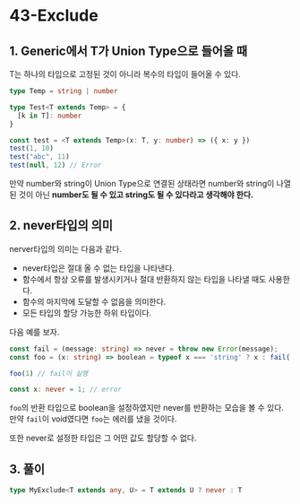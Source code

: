 # 43-Exclude

## 1. Generic에서 T가 Union Type으로 들어올 때

T는 하나의 타입으로 고정된 것이 아니라 복수의 타입이 들어올 수 있다.

```ts
type Temp = string | number

type Test<T extends Temp> = {
  [k in T]: number
}

const test = <T extends Temp>(x: T, y: number) => ({ x: y })
test(1, 10)
test("abc", 11)
test(null, 12) // Error
```

만약 number와 string이 Union Type으로 연결된 상태라면 number와 string이 나열된 것이 아닌 **number도 될 수 있고 string도 될 수 있다라고 생각해야 한다.**

## 2. never타입의 의미

nerver타입의 의미는 다음과 같다.

- never타입은 절대 올 수 없는 타입을 나타낸다.
- 함수에서 항상 오류를 발생시키거나 절대 반환하지 않는 타입을 나타낼 때도 사용한다.
- 함수의 마지막에 도달할 수 없음을 의미한다.
- 모든 타입의 할당 가능한 하위 타입이다.

다음 예를 보자.

```ts
const fail = (message: string) => never = throw new Error(message);
const foo = (x: string) => boolean = typeof x === 'string' ? x : fail('error')

foo(1) // fail이 실행

const x: never = 1; // error
```

`foo`의 반환 타입으로 boolean을 설정하였지만 never를 반환하는 모습을 볼 수 있다. 만약 `fail`이 void였다면 `foo`는 에러를 냈을 것이다.

또한 never로 설정한 타입은 그 어떤 값도 할당할 수 없다.

## 3. 풀이

```ts
type MyExclude<T extends any, U> = T extends U ? never : T
```

